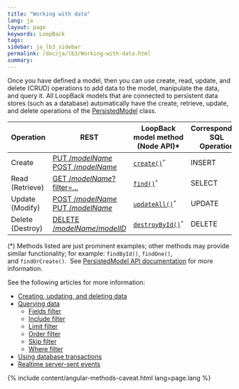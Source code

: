 ```yaml
---
title: "Working with data"
lang: ja
layout: page
keywords: LoopBack
tags:
sidebar: ja_lb3_sidebar
permalink: /doc/ja/lb3/Working-with-data.html
summary:
---
```


Once you have defined a model, then you can use create, read, update, and delete (CRUD) operations to add data to the model, manipulate the data, and query it.
All LoopBack models that are connected to persistent data stores (such as a database) automatically have the create, retrieve, update, and delete operations of the
[PersistedModel](http://apidocs.loopback.io/loopback/#persistedmodel-new-persistedmodel) class.

<table>
  <thead>
    <tr>
      <th>Operation</th>
      <th>REST</th>
      <th>LoopBack model method<br>(Node API)&#42;</th>
      <th>Corresponding SQL<br>Operation</th>
    </tr>
  </thead>
  <tbody>    
    <tr>
      <td>Create</td>
      <td>
        <a href="PersistedModel-REST-API.html#create-model-instance">PUT /<em>modelName</em></a>
        <br/><a href="PersistedModel-REST-API.html#update--insert-instance">POST /<em>modelName</em></a>
      </td>
      <td><code><a href="http://apidocs.loopback.io/loopback/#persistedmodel-create" class="external-link" rel="nofollow">create()</a><sup>&#42;</sup></code></td>
      <td>INSERT</td>
    </tr>
    <tr>
      <td>Read (Retrieve)</td>
      <td><a href="PersistedModel-REST-API.html#find-matching-instances">GET /<em>modelName</em>?filter=...</a></td>
      <td><code><a href="http://apidocs.loopback.io/loopback/#persistedmodel-find" class="external-link" rel="nofollow">find()</a><sup>&#42;</sup></code></td>
      <td>SELECT</td>
    </tr>
    <tr>
      <td>Update (Modify)</td>
      <td>
        <a href="PersistedModel-REST-API.html#update--insert-instance">POST /<em>modelName</em></a>
        <br/><a href="PersistedModel-REST-API.html#update-model-instance-attributes">PUT /<em>modelName</em></a>
      </td>
      <td><code><a href="http://apidocs.loopback.io/loopback/#persistedmodel-updateall" class="external-link" rel="nofollow">updateAll()</a><sup>&#42;</sup></code></td>
      <td>UPDATE</td>
    </tr>
    <tr>
      <td>Delete (Destroy)</td>
      <td><a href="PersistedModel-REST-API.html#delete-model-instance">DELETE /<em>modelName</em>/<em>modelID</em></a></td>
      <td><code><a href="http://apidocs.loopback.io/loopback/#persistedmodel-destroybyid" class="external-link" rel="nofollow">destroyById()</a><sup>&#42;</sup></code></td>
      <td>DELETE</td>
    </tr>
  </tbody>
</table>

(&#42;) Methods listed are just prominent examples; other methods may provide similar functionality; for example: `findById()`, `findOne()`, and `findOrCreate()`. 
See [PersistedModel API documentation](http://apidocs.loopback.io/loopback/#persistedmodel) for more information.

See the following articles for more information:

* [Creating, updating, and deleting data](Creating-updating-and-deleting-data.html)
* [Querying data](Querying-data.html)
  * [Fields filter](Fields-filter.html)
  * [Include filter](Include-filter.html)
  * [Limit filter](Limit-filter.html)
  * [Order filter](Order-filter.html)
  * [Skip filter](Skip-filter.html)
  * [Where filter](Where-filter.html)
* [Using database transactions](Using-database-transactions.html)
* [Realtime server-sent events](Realtime-server-sent-events.html)

{% include content/angular-methods-caveat.html lang=page.lang %}
